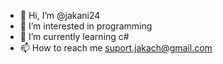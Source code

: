 - 👋 Hi, I’m @jakani24
- 👀 I’m interested in programming 
- 🌱 I’m currently learning c#
- 📫 How to reach me suport.jakach@gmail.com

<!---
jakani24/jakani24 is a ✨ special ✨ repository because its `README.md` (this file) appears on your GitHub profile.
You can click the Preview link to take a look at your changes.
--->
